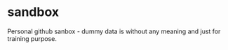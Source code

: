# sandbox
Personal github sanbox - dummy data is without any meaning and just for training purpose.
